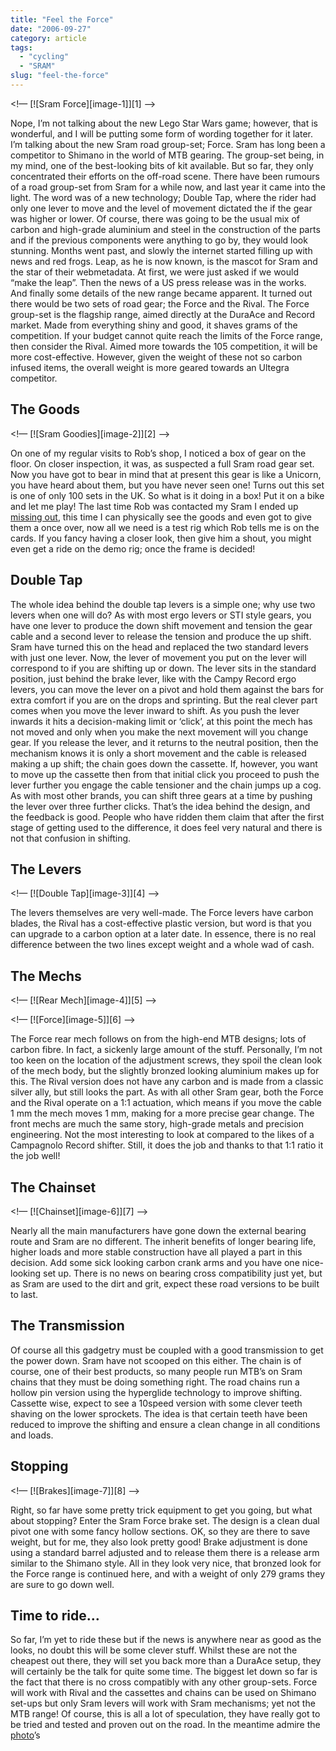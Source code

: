 ```yaml
---
title: "Feel the Force"
date: "2006-09-27"
category: article
tags:
  - "cycling"
  - "SRAM"
slug: "feel-the-force"
---
```


\<!— [![Sram Force][image-1]][1] —\>

Nope, I’m not talking about the new Lego Star Wars game; however, that is wonderful, and I will be putting some form of wording together for it later. I’m talking about the new Sram road group-set; Force. Sram has long been a competitor to Shimano in the world of MTB gearing. The group-set being, in my mind, one of the best-looking bits of kit available. But so far, they only concentrated their efforts on the off-road scene. There have been rumours of a road group-set from Sram for a while now, and last year it came into the light. The word was of a new technology; Double Tap, where the rider had only one lever to move and the level of movement dictated the if the gear was higher or lower. Of course, there was going to be the usual mix of carbon and high-grade aluminium and steel in the construction of the parts and if the previous components were anything to go by, they would look stunning. Months went past, and slowly the internet started filling up with news and red frogs. Leap, as he is now known, is the mascot for Sram and the star of their webmetadata. At first, we were just asked if we would “make the leap”. Then the news of a US press release was in the works. And finally some details of the new range became apparent. It turned out there would be two sets of road gear; the Force and the Rival. The Force group-set is the flagship range, aimed directly at the DuraAce and Record market. Made from everything shiny and good, it shaves grams of the competition. If your budget cannot quite reach the limits of the Force range, then consider the Rival. Aimed more towards the 105 competition, it will be more cost-effective. However, given the weight of these not so carbon infused items, the overall weight is more geared towards an Ultegra competitor.

## The Goods

\<!— [![Sram Goodies][image-2]][2] —\>

On one of my regular visits to Rob’s shop, I noticed a box of gear on the floor. On closer inspection, it was, as suspected a full Sram road gear set. Now you have got to bear in mind that at present this gear is like a Unicorn, you have heard about them, but you have never seen one! Turns out this set is one of only 100 sets in the UK. So what is it doing in a box! Put it on a bike and let me play! The last time Rob was contacted my Sram I ended up [missing out](https://adamchamberlin.info/2006/05/and-all-i-got-was-this-hat/), this time I can physically see the goods and even got to give them a once over, now all we need is a test rig which Rob tells me is on the cards. If you fancy having a closer look, then give him a shout, you might even get a ride on the demo rig; once the frame is decided!

## Double Tap

The whole idea behind the double tap levers is a simple one; why use two levers when one will do? As with most ergo levers or STI style gears, you have one lever to produce the down shift movement and tension the gear cable and a second lever to release the tension and produce the up shift. Sram have turned this on the head and replaced the two standard levers with just one lever. Now, the lever of movement you put on the lever will correspond to if you are shifting up or down. The lever sits in the standard position, just behind the brake lever, like with the Campy Record ergo levers, you can move the lever on a pivot and hold them against the bars for extra comfort if you are on the drops and sprinting. But the real clever part comes when you move the lever inward to shift. As you push the lever inwards it hits a decision-making limit or ‘click’, at this point the mech has not moved and only when you make the next movement will you change gear. If you release the lever, and it returns to the neutral position, then the mechanism knows it is only a short movement and the cable is released making a up shift; the chain goes down the cassette. If, however, you want to move up the cassette then from that initial click you proceed to push the lever further you engage the cable tensioner and the chain jumps up a cog. As with most other brands, you can shift three gears at a time by pushing the lever over three further clicks. That’s the idea behind the design, and the feedback is good. People who have ridden them claim that after the first stage of getting used to the difference, it does feel very natural and there is not that confusion in shifting.

## The Levers

\<!— [![Double Tap][image-3]][4] —\>

The levers themselves are very well-made. The Force levers have carbon blades, the Rival has a cost-effective plastic version, but word is that you can upgrade to a carbon option at a later date. In essence, there is no real difference between the two lines except weight and a whole wad of cash.

## The Mechs

\<!— [![Rear Mech][image-4]][5] —\>

\<!— [![Force][image-5]][6] —\>

The Force rear mech follows on from the high-end MTB designs; lots of carbon fibre. In fact, a sickenly large amount of the stuff. Personally, I’m not too keen on the location of the adjustment screws, they spoil the clean look of the mech body, but the slightly bronzed looking aluminium makes up for this. The Rival version does not have any carbon and is made from a classic silver ally, but still looks the part. As with all other Sram gear, both the Force and the Rival operate on a 1:1 actuation, which means if you move the cable 1 mm the mech moves 1 mm, making for a more precise gear change. The front mechs are much the same story, high-grade metals and precision engineering. Not the most interesting to look at compared to the likes of a Campagnolo Record shifter. Still, it does the job and thanks to that 1:1 ratio it the job well!

## The Chainset

\<!— [![Chainset][image-6]][7] —\>

Nearly all the main manufacturers have gone down the external bearing route and Sram are no different. The inherit benefits of longer bearing life, higher loads and more stable construction have all played a part in this decision. Add some sick looking carbon crank arms and you have one nice-looking set up. There is no news on bearing cross compatibility just yet, but as Sram are used to the dirt and grit, expect these road versions to be built to last.

## The Transmission

Of course all this gadgetry must be coupled with a good transmission to get the power down. Sram have not scooped on this either. The chain is of course, one of their best products, so many people run MTB’s on Sram chains that they must be doing something right. The road chains run a hollow pin version using the hyperglide technology to improve shifting. Cassette wise, expect to see a 10speed version with some clever teeth shaving on the lower sprockets. The idea is that certain teeth have been reduced to improve the shifting and ensure a clean change in all conditions and loads.

## Stopping

\<!— [![Brakes][image-7]][8] —\>

Right, so far have some pretty trick equipment to get you going, but what about stopping? Enter the Sram Force brake set. The design is a clean dual pivot one with some fancy hollow sections. OK, so they are there to save weight, but for me, they also look pretty good! Brake adjustment is done using a standard barrel adjusted and to release them there is a release arm similar to the Shimano style. All in they look very nice, that bronzed look for the Force range is continued here, and with a weight of only 279 grams they are sure to go down well.

## Time to ride…

So far, I’m yet to ride these but if the news is anywhere near as good as the looks, no doubt this will be some clever stuff. Whilst these are not the cheapest out there, they will set you back more than a DuraAce setup, they will certainly be the talk for quite some time. The biggest let down so far is the fact that there is no cross compatibly with any other group-sets. Force will work with Rival and the cassettes and chains can be used on Shimano set-ups but only Sram levers will work with Sram mechanisms; yet not the MTB range! Of course, this is all a lot of speculation, they have really got to be tried and tested and proven out on the road. In the meantime admire the [photo](https://www.flickr.com/photos/funkylarma/sets/72157594299560843/)’s
